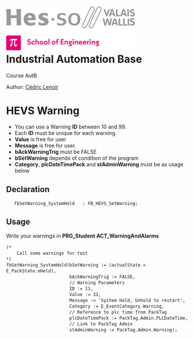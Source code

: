 <h1 align="left">
  <br>
  <img src="./img/hei-en.png" alt="HEI-Vs Logo" width="350">
  <br>
  Industrial Automation Base
  <br>
</h1>

Course AutB

Author: [Cédric Lenoir](mailto:cedric.lenoir@hevs.ch)

# HEVS Warning

-   You can use a Warning **ID** between 10 and 99.
-   Each **ID** must be unique for each warning.
-   **Value** is free for user
-   **Message** is free for user.
-   **bAckWarningTrig** must be FALSE
-   **bSetWarning** depends of condition of the program
-   **Category**, **plcDateTimePack** and **stAdminWarning** must be as usage below


## Declaration
```iecst
   fbSetWarning_SystemHold   : FB_HEVS_SetWarning;
```

## Usage

Write your warnings in **PRG_Student ACT_WarningAndAlarms**

```iecst
(*
	Call some warnings for test
*)
fbSetWarning_SystemHold(bSetWarning := (actualState = E_PackState.eHeld),
                        bAckWarningTrig := FALSE,
                        // Warning Parameters
                        ID := 11,
                        Value := 31,
                        Message := 'System Hold, Unhold to restart',
                        Category := E_EventCategory.Warning,
                        // Reference to plc time from PackTag
                        plcDateTimePack	:= PackTag.Admin.PLCDateTime,
                        // Link to PackTag Admin
                        stAdminWarning := PackTag.Admin.Warning);
```